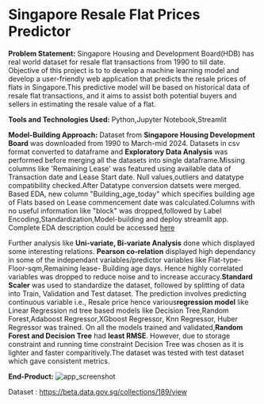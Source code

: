 # Singapore Resale Flat Prices Predictor
**Problem Statement:**
Singapore Housing and Development Board(HDB) has real world dataset for resale flat transactions from 1990 to till date. Objective of this project is to to develop a machine learning model and develop a user-friendly web application that predicts the resale prices of flats in Singapore.This predictive model will be based on historical data of resale flat transactions, and it aims to assist both potential buyers and sellers in estimating the resale value of a flat.

**Tools and Technologies Used:** 
Python,Jupyter Notebook,Streamlit

**Model-Building Approach:**
Dataset from **Singapore Housing Development Board** was downloaded from 1990 to March-mid 2024. Datasets in csv format converted to dataframe and **Exploratory Data Analysis** was performed before merging all the datasets into single dataframe.Missing columns like 'Remaining Lease' was featured using available data of Transaction date and Lease Start date. Null values,outliers and datatype compatibility checked.After Datatype conversion datsets were merged. Based EDA, new column "Building_age_today" which specifies building age of Flats based on Lease commencement date was calculated.Columns with no useful information like "block" was dropped,followed by Label Encoding,Standardization,Model-building and deploy streamlit app. Complete EDA description could be accessed [here](https://github.com/KiruthikaParanthaman/Singapore_Resale_Flat_prices_predictor/blob/main/Project%20Singapore%20Resale%20Flat%20Price.ipynb)

Further analysis like **Uni-variate, Bi-variate Analysis** done which displayed some interesting relations. **Pearson co-relation** displayed high dependancy in some of the independant variables/predictor variables like Flat-type-Floor-sqm,Remaining lease- Building age days. Hence highly correlated variables was dropped to reduce noise and to increase accuracy.**Standard Scaler** was used to standardize the dataset, followed by splitting of data into Train, Validation and Test dataset. The prediction involves predicting continuous variable i.e., Resale price hence various**regression model** like Linear Regression nd tree based models like Decision Tree,Random Forest,Adaboost Regressor,XGboost Regressor, Knn Regressor, Huber Regressor was trained. On all the models trained and validated,**Random Forest and Decision Tree** had **least RMSE**. However, due to storage constraint and running time constraint Decision Tree was chosen as it is lighter and faster comparitively.The dataset was tested with test dataset which gave consistent metrics.

**End-Product:**
![app_screenshot](https://github.com/KiruthikaParanthaman/Singapore_Resale_Flat_prices_predictor/assets/141828622/e00dd29f-3bb4-4eaf-8570-4e16f2aeaa90)

Dataset : https://beta.data.gov.sg/collections/189/view

